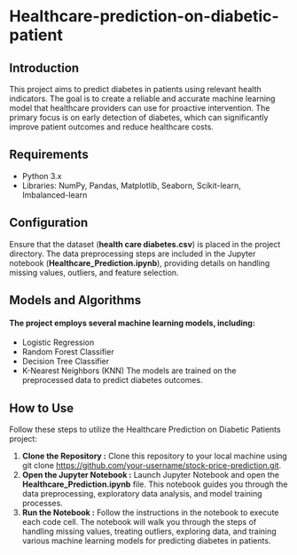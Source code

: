 # Healthcare-prediction-on-diabetic-patient

## Introduction
This project aims to predict diabetes in patients using relevant health indicators. The goal is to create a reliable and accurate machine learning model that healthcare providers can use for proactive intervention. The primary focus is on early detection of diabetes, which can significantly improve patient outcomes and reduce healthcare costs.

## Requirements
- Python 3.x
- Libraries: NumPy, Pandas, Matplotlib, Seaborn, Scikit-learn, Imbalanced-learn

## Configuration
Ensure that the dataset (**health care diabetes.csv**) is placed in the project directory. The data preprocessing steps are included in the Jupyter notebook (**Healthcare_Prediction.ipynb**), providing details on handling missing values, outliers, and feature selection.

## Models and Algorithms
#### The project employs several machine learning models, including:
- Logistic Regression
- Random Forest Classifier
- Decision Tree Classifier
- K-Nearest Neighbors (KNN)
The models are trained on the preprocessed data to predict diabetes outcomes.

## How to Use
Follow these steps to utilize the Healthcare Prediction on Diabetic Patients project:
1. **Clone the Repository :** Clone this repository to your local machine using git clone https://github.com/your-username/stock-price-prediction.git.
2. **Open the Jupyter Notebook :** Launch Jupyter Notebook and open the **Healthcare_Prediction.ipynb** file. This notebook guides you through the data preprocessing, exploratory data analysis, and model training processes.
3. **Run the Notebook :** Follow the instructions in the notebook to execute each code cell. The notebook will walk you through the steps of handling missing values, treating outliers, exploring data, and training various machine learning models for predicting diabetes in patients.


 
